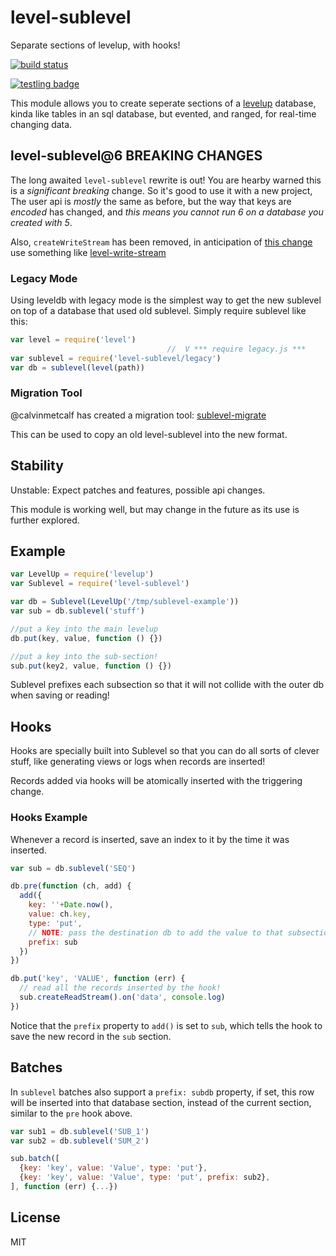 # level-sublevel

Separate sections of levelup, with hooks!

[![build status](https://secure.travis-ci.org/dominictarr/level-sublevel.png)](http://travis-ci.org/dominictarr/level-sublevel)

[![testling badge](https://ci.testling.com/dominictarr/level-sublevel.png)](https://ci.testling.com/dominictarr/level-sublevel)

This module allows you to create seperate sections of a
[levelup](https://github.com/rvagg/node-levelup) database,
kinda like tables in an sql database, but evented, and ranged,
for real-time changing data.

## level-sublevel@6 **BREAKING CHANGES**

The long awaited `level-sublevel` rewrite is out!
You are hearby warned this is a _significant breaking_ change.
So it's good to use it with a new project,
The user api is _mostly_ the same as before,
but the way that keys are _encoded_ has changed, and _this means
you cannot run 6 on a database you created with 5_.

Also, `createWriteStream` has been removed, in anticipation of [this
change](https://github.com/rvagg/node-levelup/pull/207) use something
like [level-write-stream](https://github.com/Raynos/level-write-stream)

### Legacy Mode

Using leveldb with legacy mode is the simplest way to get the new sublevel
on top of a database that used old sublevel. Simply require sublevel like this:

``` js
var level = require('level')
                                   //  V *** require legacy.js ***
var sublevel = require('level-sublevel/legacy')
var db = sublevel(level(path))

```

### Migration Tool

@calvinmetcalf has created a migration tool:
[sublevel-migrate](https://github.com/calvinmetcalf/sublevel-migrate)

This can be used to copy an old level-sublevel into the new format.

## Stability

Unstable: Expect patches and features, possible api changes.

This module is working well, but may change in the future as its use is further explored.

## Example

``` js
var LevelUp = require('levelup')
var Sublevel = require('level-sublevel')

var db = Sublevel(LevelUp('/tmp/sublevel-example'))
var sub = db.sublevel('stuff')

//put a key into the main levelup
db.put(key, value, function () {})

//put a key into the sub-section!
sub.put(key2, value, function () {})
```

Sublevel prefixes each subsection so that it will not collide
with the outer db when saving or reading!

## Hooks

Hooks are specially built into Sublevel so that you can 
do all sorts of clever stuff, like generating views or
logs when records are inserted!

Records added via hooks will be atomically inserted with the triggering change.

### Hooks Example

Whenever a record is inserted,
save an index to it by the time it was inserted.

``` js
var sub = db.sublevel('SEQ')

db.pre(function (ch, add) {
  add({
    key: ''+Date.now(), 
    value: ch.key, 
    type: 'put',
    // NOTE: pass the destination db to add the value to that subsection!
    prefix: sub
  })
})

db.put('key', 'VALUE', function (err) {
  // read all the records inserted by the hook!
  sub.createReadStream().on('data', console.log)
})
```

Notice that the `prefix` property to `add()` is set to `sub`, which tells the hook to save the new record in the `sub` section.

## Batches

In `sublevel` batches also support a `prefix: subdb` property,
if set, this row will be inserted into that database section,
instead of the current section, similar to the `pre` hook above.

``` js
var sub1 = db.sublevel('SUB_1')
var sub2 = db.sublevel('SUM_2')

sub.batch([
  {key: 'key', value: 'Value', type: 'put'},
  {key: 'key', value: 'Value', type: 'put', prefix: sub2},
], function (err) {...})
```

## License

MIT

